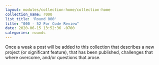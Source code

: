```yaml
---
layout: modules/collection-home/collection-home
collection_name: r000
list_title: 'Round 000'
title: "000 - 52 For Code Review"
date: 2020-06-15 13:52:36 -0700
categories: rounds
---
```



Once a weak a post will be added to this collection that describes a new project (or significant feature), that has been published, challenges that where overcome, and/or questions that arose.

